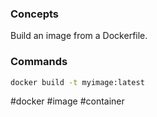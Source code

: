 ### Concepts

Build an image from a Dockerfile.
### Commands

```bash
docker build -t myimage:latest
```

#docker #image #container